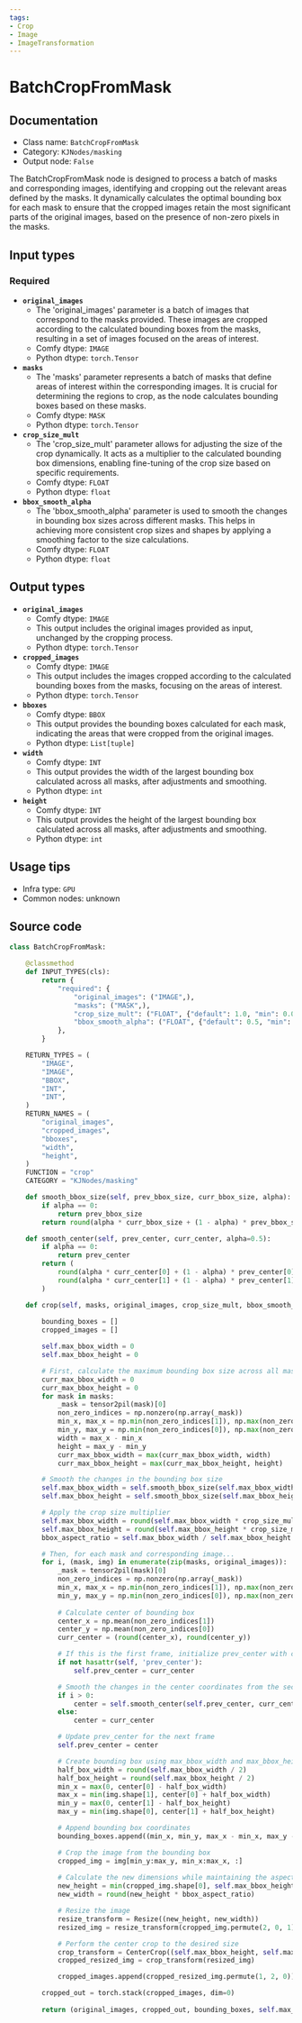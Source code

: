 ```yaml
---
tags:
- Crop
- Image
- ImageTransformation
---
```


# BatchCropFromMask
## Documentation
- Class name: `BatchCropFromMask`
- Category: `KJNodes/masking`
- Output node: `False`

The BatchCropFromMask node is designed to process a batch of masks and corresponding images, identifying and cropping out the relevant areas defined by the masks. It dynamically calculates the optimal bounding box for each mask to ensure that the cropped images retain the most significant parts of the original images, based on the presence of non-zero pixels in the masks.
## Input types
### Required
- **`original_images`**
    - The 'original_images' parameter is a batch of images that correspond to the masks provided. These images are cropped according to the calculated bounding boxes from the masks, resulting in a set of images focused on the areas of interest.
    - Comfy dtype: `IMAGE`
    - Python dtype: `torch.Tensor`
- **`masks`**
    - The 'masks' parameter represents a batch of masks that define areas of interest within the corresponding images. It is crucial for determining the regions to crop, as the node calculates bounding boxes based on these masks.
    - Comfy dtype: `MASK`
    - Python dtype: `torch.Tensor`
- **`crop_size_mult`**
    - The 'crop_size_mult' parameter allows for adjusting the size of the crop dynamically. It acts as a multiplier to the calculated bounding box dimensions, enabling fine-tuning of the crop size based on specific requirements.
    - Comfy dtype: `FLOAT`
    - Python dtype: `float`
- **`bbox_smooth_alpha`**
    - The 'bbox_smooth_alpha' parameter is used to smooth the changes in bounding box sizes across different masks. This helps in achieving more consistent crop sizes and shapes by applying a smoothing factor to the size calculations.
    - Comfy dtype: `FLOAT`
    - Python dtype: `float`
## Output types
- **`original_images`**
    - Comfy dtype: `IMAGE`
    - This output includes the original images provided as input, unchanged by the cropping process.
    - Python dtype: `torch.Tensor`
- **`cropped_images`**
    - Comfy dtype: `IMAGE`
    - This output includes the images cropped according to the calculated bounding boxes from the masks, focusing on the areas of interest.
    - Python dtype: `torch.Tensor`
- **`bboxes`**
    - Comfy dtype: `BBOX`
    - This output provides the bounding boxes calculated for each mask, indicating the areas that were cropped from the original images.
    - Python dtype: `List[tuple]`
- **`width`**
    - Comfy dtype: `INT`
    - This output provides the width of the largest bounding box calculated across all masks, after adjustments and smoothing.
    - Python dtype: `int`
- **`height`**
    - Comfy dtype: `INT`
    - This output provides the height of the largest bounding box calculated across all masks, after adjustments and smoothing.
    - Python dtype: `int`
## Usage tips
- Infra type: `GPU`
- Common nodes: unknown


## Source code
```python
class BatchCropFromMask:

    @classmethod
    def INPUT_TYPES(cls):
        return {
            "required": {
                "original_images": ("IMAGE",),
                "masks": ("MASK",),
                "crop_size_mult": ("FLOAT", {"default": 1.0, "min": 0.0, "max": 10.0, "step": 0.001}),
                "bbox_smooth_alpha": ("FLOAT", {"default": 0.5, "min": 0.0, "max": 1.0, "step": 0.01}),
            },
        }

    RETURN_TYPES = (
        "IMAGE",
        "IMAGE",
        "BBOX",
        "INT",
        "INT",
    )
    RETURN_NAMES = (
        "original_images",
        "cropped_images",
        "bboxes",
        "width",
        "height",
    )
    FUNCTION = "crop"
    CATEGORY = "KJNodes/masking"

    def smooth_bbox_size(self, prev_bbox_size, curr_bbox_size, alpha):
        if alpha == 0:
            return prev_bbox_size
        return round(alpha * curr_bbox_size + (1 - alpha) * prev_bbox_size)

    def smooth_center(self, prev_center, curr_center, alpha=0.5):
        if alpha == 0:
            return prev_center
        return (
            round(alpha * curr_center[0] + (1 - alpha) * prev_center[0]),
            round(alpha * curr_center[1] + (1 - alpha) * prev_center[1])
        )

    def crop(self, masks, original_images, crop_size_mult, bbox_smooth_alpha):
 
        bounding_boxes = []
        cropped_images = []

        self.max_bbox_width = 0
        self.max_bbox_height = 0

        # First, calculate the maximum bounding box size across all masks
        curr_max_bbox_width = 0
        curr_max_bbox_height = 0
        for mask in masks:
            _mask = tensor2pil(mask)[0]
            non_zero_indices = np.nonzero(np.array(_mask))
            min_x, max_x = np.min(non_zero_indices[1]), np.max(non_zero_indices[1])
            min_y, max_y = np.min(non_zero_indices[0]), np.max(non_zero_indices[0])
            width = max_x - min_x
            height = max_y - min_y
            curr_max_bbox_width = max(curr_max_bbox_width, width)
            curr_max_bbox_height = max(curr_max_bbox_height, height)

        # Smooth the changes in the bounding box size
        self.max_bbox_width = self.smooth_bbox_size(self.max_bbox_width, curr_max_bbox_width, bbox_smooth_alpha)
        self.max_bbox_height = self.smooth_bbox_size(self.max_bbox_height, curr_max_bbox_height, bbox_smooth_alpha)

        # Apply the crop size multiplier
        self.max_bbox_width = round(self.max_bbox_width * crop_size_mult)
        self.max_bbox_height = round(self.max_bbox_height * crop_size_mult)
        bbox_aspect_ratio = self.max_bbox_width / self.max_bbox_height

        # Then, for each mask and corresponding image...
        for i, (mask, img) in enumerate(zip(masks, original_images)):
            _mask = tensor2pil(mask)[0]
            non_zero_indices = np.nonzero(np.array(_mask))
            min_x, max_x = np.min(non_zero_indices[1]), np.max(non_zero_indices[1])
            min_y, max_y = np.min(non_zero_indices[0]), np.max(non_zero_indices[0])
            
            # Calculate center of bounding box
            center_x = np.mean(non_zero_indices[1])
            center_y = np.mean(non_zero_indices[0])
            curr_center = (round(center_x), round(center_y))

            # If this is the first frame, initialize prev_center with curr_center
            if not hasattr(self, 'prev_center'):
                self.prev_center = curr_center

            # Smooth the changes in the center coordinates from the second frame onwards
            if i > 0:
                center = self.smooth_center(self.prev_center, curr_center, bbox_smooth_alpha)
            else:
                center = curr_center

            # Update prev_center for the next frame
            self.prev_center = center

            # Create bounding box using max_bbox_width and max_bbox_height
            half_box_width = round(self.max_bbox_width / 2)
            half_box_height = round(self.max_bbox_height / 2)
            min_x = max(0, center[0] - half_box_width)
            max_x = min(img.shape[1], center[0] + half_box_width)
            min_y = max(0, center[1] - half_box_height)
            max_y = min(img.shape[0], center[1] + half_box_height)

            # Append bounding box coordinates
            bounding_boxes.append((min_x, min_y, max_x - min_x, max_y - min_y))

            # Crop the image from the bounding box
            cropped_img = img[min_y:max_y, min_x:max_x, :]
            
            # Calculate the new dimensions while maintaining the aspect ratio
            new_height = min(cropped_img.shape[0], self.max_bbox_height)
            new_width = round(new_height * bbox_aspect_ratio)

            # Resize the image
            resize_transform = Resize((new_height, new_width))
            resized_img = resize_transform(cropped_img.permute(2, 0, 1))

            # Perform the center crop to the desired size
            crop_transform = CenterCrop((self.max_bbox_height, self.max_bbox_width)) # swap the order here if necessary
            cropped_resized_img = crop_transform(resized_img)

            cropped_images.append(cropped_resized_img.permute(1, 2, 0))

        cropped_out = torch.stack(cropped_images, dim=0)
        
        return (original_images, cropped_out, bounding_boxes, self.max_bbox_width, self.max_bbox_height, )

```
